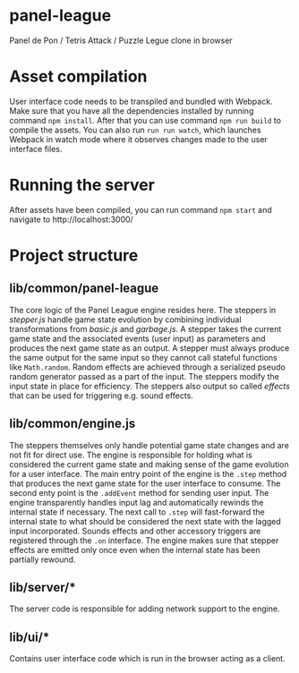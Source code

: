 panel-league
============

Panel de Pon / Tetris Attack / Puzzle Legue clone in browser

# Asset compilation

User interface code needs to be transpiled and bundled with Webpack. Make sure
that you have all the dependencies installed by running command `npm install`.
After that you can use command `npm run build` to compile the assets. You can
also run `run run watch`, which launches Webpack in watch mode where it
observes changes made to the user interface files.

# Running the server

After assets have been compiled, you can run command `npm start` and navigate
to http://localhost:3000/

# Project structure

## lib/common/panel-league
The core logic of the Panel League engine resides here. The steppers in *stepper.js* handle game state evolution by combining individual transformations from *basic.js* and *garbage.js*. A stepper takes the current game state and the associated events (user input) as parameters and produces the next game state as an output. A stepper must always produce the same output for the same input so they cannot call stateful functions like `Math.random`. Random effects are achieved through a serialized pseudo random generator passed as a part of the input. The steppers modify the input state in place for efficiency. The steppers also output so called *effects* that can be used for triggering e.g. sound effects.

## lib/common/engine.js
The steppers themselves only handle potential game state changes and are not fit for direct use. The engine is responsible for holding what is considered the current game state and making sense of the game evolution for a user interface. The main entry point of the engine is the `.step` method that produces the next game state for the user interface to consume. The second enty point is the `.addEvent` method for sending user input. The engine transparently handles input lag and automatically rewinds the internal state if necessary. The next call to `.step` will fast-forward the internal state to what should be considered the next state with the lagged input incorporated. Sounds effects and other accessory triggers are registered through the `.on` interface. The engine makes sure that stepper effects are emitted only once even when the internal state has been partially rewound.

## lib/server/*
The server code is responsible for adding network support to the engine.

## lib/ui/*
Contains user interface code which is run in the browser acting as a client.
